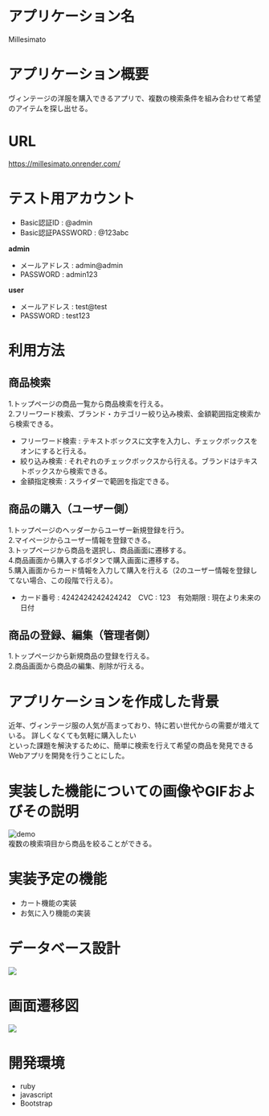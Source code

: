# アプリケーション名  
Millesimato  

# アプリケーション概要  
ヴィンテージの洋服を購入できるアプリで、複数の検索条件を組み合わせて希望のアイテムを探し出せる。

# URL  
https://millesimato.onrender.com/  

# テスト用アカウント  
* Basic認証ID : @admin  
* Basic認証PASSWORD : @123abc

**admin**  
* メールアドレス : admin@admin  
* PASSWORD : admin123

**user**
* メールアドレス : test@test  
* PASSWORD : test123

# 利用方法  
## 商品検索  
1.トップページの商品一覧から商品検索を行える。  
2.フリーワード検索、ブランド・カテゴリー絞り込み検索、金額範囲指定検索から検索できる。  
* フリーワード検索 : テキストボックスに文字を入力し、チェックボックスをオンにすると行える。
* 絞り込み検索 : それぞれのチェックボックスから行える。ブランドはテキストボックスから検索できる。
* 金額指定検索 : スライダーで範囲を指定できる。

## 商品の購入（ユーザー側）  
1.トップページのヘッダーからユーザー新規登録を行う。  
2.マイページからユーザー情報を登録できる。  
3.トップページから商品を選択し、商品画面に遷移する。  
4.商品画面から購入するボタンで購入画面に遷移する。  
5.購入画面からカード情報を入力して購入を行える（2のユーザー情報を登録してない場合、この段階で行える）。  
* カード番号 : 4242424242424242　CVC : 123　有効期限 : 現在より未来の日付

## 商品の登録、編集（管理者側）  
1.トップページから新規商品の登録を行える。  
2.商品画面から商品の編集、削除が行える。  

# アプリケーションを作成した背景  
近年、ヴィンテージ服の人気が高まっており、特に若い世代からの需要が増えている。  詳しくなくても気軽に購入したい  
といった課題を解決するために、簡単に検索を行えて希望の商品を発見できるWebアプリを開発を行うことにした。

# 実装した機能についての画像やGIFおよびその説明  
![demo](https://furima202501.s3.ap-northeast-1.amazonaws.com/ezgif-2507cfb3cc0cf.gif)  
複数の検索項目から商品を絞ることができる。  

# 実装予定の機能  
* カート機能の実装
* お気に入り機能の実装

# データベース設計  
<img src="https://furima202501.s3.ap-northeast-1.amazonaws.com/entity-relationship+diagram.png">  

# 画面遷移図  
<img src="https://furima202501.s3.ap-northeast-1.amazonaws.com/screen+transition+diagram.png">  

# 開発環境  
* ruby  
* javascript  
* Bootstrap
